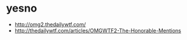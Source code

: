 yesno
=====

* http://omg2.thedailywtf.com/
* http://thedailywtf.com/articles/OMGWTF2-The-Honorable-Mentions
